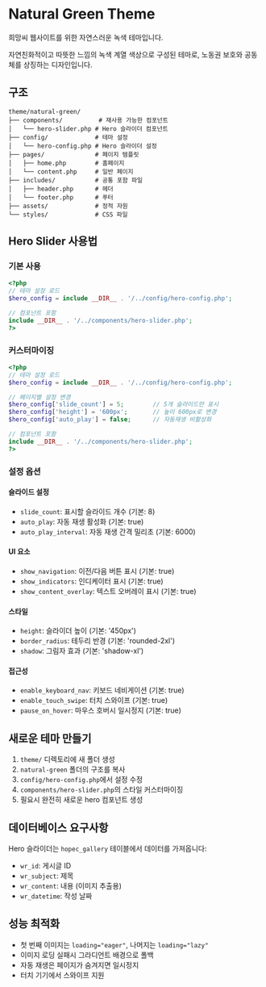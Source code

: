 # Natural Green Theme

희망씨 웹사이트를 위한 자연스러운 녹색 테마입니다.

자연친화적이고 따뜻한 느낌의 녹색 계열 색상으로 구성된 테마로, 노동권 보호와 공동체를 상징하는 디자인입니다.

## 구조

```
theme/natural-green/
├── components/          # 재사용 가능한 컴포넌트
│   └── hero-slider.php # Hero 슬라이더 컴포넌트
├── config/             # 테마 설정
│   └── hero-config.php # Hero 슬라이더 설정
├── pages/              # 페이지 템플릿
│   ├── home.php        # 홈페이지
│   └── content.php     # 일반 페이지
├── includes/           # 공통 포함 파일
│   ├── header.php      # 헤더
│   └── footer.php      # 푸터
├── assets/             # 정적 자원
└── styles/             # CSS 파일
```

## Hero Slider 사용법

### 기본 사용
```php
<?php
// 테마 설정 로드
$hero_config = include __DIR__ . '/../config/hero-config.php';

// 컴포넌트 포함
include __DIR__ . '/../components/hero-slider.php';
?>
```

### 커스터마이징
```php
<?php
// 테마 설정 로드
$hero_config = include __DIR__ . '/../config/hero-config.php';

// 페이지별 설정 변경
$hero_config['slide_count'] = 5;        // 5개 슬라이드만 표시
$hero_config['height'] = '600px';       // 높이 600px로 변경
$hero_config['auto_play'] = false;      // 자동재생 비활성화

// 컴포넌트 포함
include __DIR__ . '/../components/hero-slider.php';
?>
```

### 설정 옵션

#### 슬라이드 설정
- `slide_count`: 표시할 슬라이드 개수 (기본: 8)
- `auto_play`: 자동 재생 활성화 (기본: true)
- `auto_play_interval`: 자동 재생 간격 밀리초 (기본: 6000)

#### UI 요소
- `show_navigation`: 이전/다음 버튼 표시 (기본: true)
- `show_indicators`: 인디케이터 표시 (기본: true)
- `show_content_overlay`: 텍스트 오버레이 표시 (기본: true)

#### 스타일
- `height`: 슬라이더 높이 (기본: '450px')
- `border_radius`: 테두리 반경 (기본: 'rounded-2xl')
- `shadow`: 그림자 효과 (기본: 'shadow-xl')

#### 접근성
- `enable_keyboard_nav`: 키보드 네비게이션 (기본: true)
- `enable_touch_swipe`: 터치 스와이프 (기본: true)
- `pause_on_hover`: 마우스 호버시 일시정지 (기본: true)

## 새로운 테마 만들기

1. `theme/` 디렉토리에 새 폴더 생성
2. `natural-green` 폴더의 구조를 복사
3. `config/hero-config.php`에서 설정 수정
4. `components/hero-slider.php`의 스타일 커스터마이징
5. 필요시 완전히 새로운 hero 컴포넌트 생성

## 데이터베이스 요구사항

Hero 슬라이더는 `hopec_gallery` 테이블에서 데이터를 가져옵니다:
- `wr_id`: 게시글 ID
- `wr_subject`: 제목
- `wr_content`: 내용 (이미지 추출용)
- `wr_datetime`: 작성 날짜

## 성능 최적화

- 첫 번째 이미지는 `loading="eager"`, 나머지는 `loading="lazy"`
- 이미지 로딩 실패시 그라디언트 배경으로 폴백
- 자동 재생은 페이지가 숨겨지면 일시정지
- 터치 기기에서 스와이프 지원